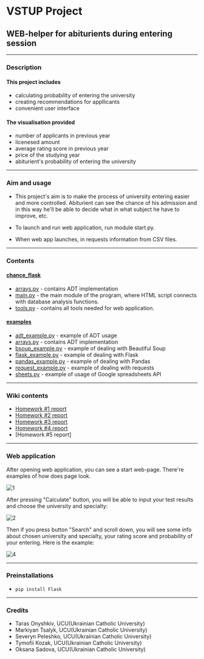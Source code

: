 # VSTUP Project
## WEB-helper for abiturients during entering session
***
### Description
#### This project includes
* calculating probability of entering the university
* creating recommendations for appllicants
* convenient user interface

#### The visualisation provided
* number of applicants in previous year
* licenesed amount
* average rating score in previous year
* price of the studying year
* abiturient's probability of entering the university
***
### Aim and usage
* This project's aim is to make the process of university entering easier and more controlled. Abiturient can see the chance of his admission and in this way he'll be able to decide what in what subject he have to improve, etc.

* To launch and run web application, run module start.py.
* When web app launches, in requests information from CSV files.
***
### Contents
#### [chance_flask](https://github.com/Tsalyk/vstup_project/tree/main/chance_flask)
* [arrays.py](https://github.com/Tsalyk/vstup_project/blob/main/chance_flask/arrays.py) - contains ADT implementation
* [main.py](https://github.com/Tsalyk/vstup_project/blob/main/chance_flask/main.py) - the main module of the program, where HTML script connects with database analysis functions.
* [tools.py](https://github.com/Tsalyk/vstup_project/blob/main/chance_flask/tools.py) - contains all tools needed for web application.
#### [examples](https://github.com/Tsalyk/vstup_project/tree/main/examples)
* [adt_example.py](https://github.com/Tsalyk/vstup_project/blob/main/examples/adt_example.py) - example of ADT usage
* [arrays.py](https://github.com/Tsalyk/vstup_project/blob/main/examples/arrays.py) - contains ADT implementation
* [bsoup_example.py](https://github.com/Tsalyk/vstup_project/blob/main/examples/bsoup_example.py) - example of dealing with Beautiful Soup
* [flask_example.py](https://github.com/Tsalyk/vstup_project/blob/main/examples/flask_example.py) - example of dealing with Flask
* [pandas_example.py](https://github.com/Tsalyk/vstup_project/blob/main/examples/pandas_example.py) - example of dealing with Pandas
* [request_example.py](https://github.com/Tsalyk/vstup_project/blob/main/examples/request_example.py) - example of dealing with requests
* [sheets.py](https://github.com/Tsalyk/vstup_project/blob/main/examples/sheets.py) - example of usage of Google spreadsheets API
***
### Wiki contents
* [Homework #1 report](https://github.com/Tsalyk/vstup_project/wiki/1.-%D0%A0%D0%B5%D0%B7%D1%83%D0%BB%D1%8C%D1%82%D0%B0%D1%82%D0%B8-%D0%B2%D0%B8%D0%BA%D0%BE%D0%BD%D0%B0%D0%BD%D0%BD%D1%8F-%D0%B4%D0%BE%D0%BC%D0%B0%D1%88%D0%BD%D1%8C%D0%BE%D0%B3%D0%BE-%D0%B7%D0%B0%D0%B2%D0%B4%D0%B0%D0%BD%D0%BD%D1%8F-%E2%84%961)
* [Homework #2 report](https://github.com/Tsalyk/vstup_project/wiki/2.-%D0%A0%D0%B5%D0%B7%D1%83%D0%BB%D1%8C%D1%82%D0%B0%D1%82%D0%B8-%D0%B2%D0%B8%D0%BA%D0%BE%D0%BD%D0%B0%D0%BD%D0%BD%D1%8F-%D0%B4%D0%BE%D0%BC%D0%B0%D1%88%D0%BD%D1%8C%D0%BE%D0%B3%D0%BE-%D0%B7%D0%B0%D0%B2%D0%B4%D0%B0%D0%BD%D0%BD%D1%8F-%E2%84%962)
* [Homework #3 report](https://github.com/Tsalyk/vstup_project/wiki/3.-%D0%A0%D0%B5%D0%B7%D1%83%D0%BB%D1%8C%D1%82%D0%B0%D1%82%D0%B8-%D0%B2%D0%B8%D0%BA%D0%BE%D0%BD%D0%B0%D0%BD%D0%BD%D1%8F-%D0%B4%D0%BE%D0%BC%D0%B0%D1%88%D0%BD%D1%8C%D0%BE%D0%B3%D0%BE-%D0%B7%D0%B0%D0%B2%D0%B4%D0%B0%D0%BD%D0%BD%D1%8F-%E2%84%963)
* [Homework #4 report](https://github.com/Tsalyk/vstup_project/wiki/4.-%D0%A0%D0%B5%D0%B7%D1%83%D0%BB%D1%8C%D1%82%D0%B0%D1%82%D0%B8-%D0%B2%D0%B8%D0%BA%D0%BE%D0%BD%D0%B0%D0%BD%D0%BD%D1%8F-%D0%B4%D0%BE%D0%BC%D0%B0%D1%88%D0%BD%D1%8C%D0%BE%D0%B3%D0%BE-%D0%B7%D0%B0%D0%B2%D0%B4%D0%B0%D0%BD%D0%BD%D1%8F-%E2%84%964)
* [Homework #5 report]
***
### Web application
After opening web application, you can see a start web-page. There're examples of how does page look.


![1](https://user-images.githubusercontent.com/74105219/118358297-d5137780-b586-11eb-97f2-adfa68619f38.jpg)




After pressing "Calculate" button, you will be able to input your test results and choose the university and specialty:


![2](https://user-images.githubusercontent.com/74105219/118358382-32a7c400-b587-11eb-9879-04469ecaf47b.jpg)




Then if you press button "Search" and scroll down, you will see some info about chosen university and specialty, your rating score and probability of your entering. Here is the example:


![4](https://user-images.githubusercontent.com/74105219/118358478-a1851d00-b587-11eb-8805-9fbd21ddd973.jpg)

***
### Preinstallations
* <code>pip install Flask</code>
***
### Credits
* Taras Onyshkiv, UCU(Ukrainian Catholic University)
* Markiyan Tsalyk, UCU(Ukrainian Catholic University)
* Severyn Peleshko, UCU(Ukrainian Catholic University)
* Tymofii Kozak, UCU(Ukrainian Catholic University)
* Oksana Sadova, UCU(Ukrainian Catholic University)
